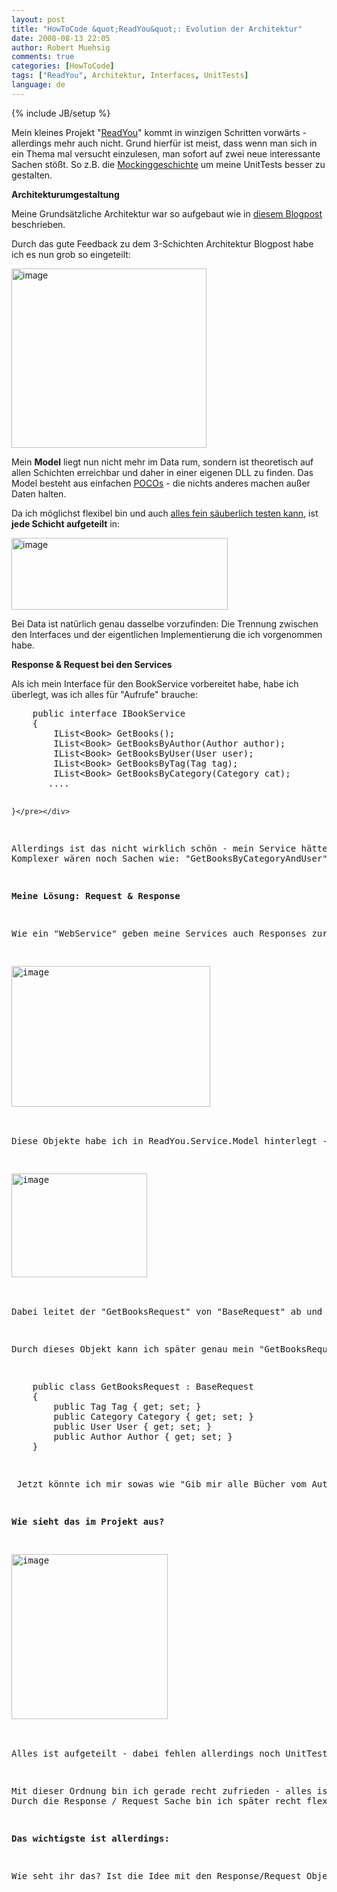 ```yaml
---
layout: post
title: "HowToCode &quot;ReadYou&quot;: Evolution der Architektur"
date: 2008-08-13 22:05
author: Robert Muehsig
comments: true
categories: [HowToCode]
tags: ["ReadYou", Architektur, Interfaces, UnitTests]
language: de
---
```

{% include JB/setup %}
<p>Mein kleines Projekt "<a href="{{BASE_PATH}}/category/howtocode/">ReadYou</a>" kommt in winzigen Schritten vorwärts - allerdings mehr auch nicht. Grund hierfür ist meist, dass wenn man sich in ein Thema mal versucht einzulesen, man sofort auf zwei neue interessante Sachen stößt. So z.B. die <a href="{{BASE_PATH}}/2008/08/05/howto-unittests-und-einfhrung-in-mocking-mit-rhinomocks/">Mockinggeschichte</a> um meine UnitTests besser zu gestalten.</p> <p><strong>Architekturumgestaltung</strong></p> <p>Meine Grundsätzliche Architektur war so aufgebaut wie in <a href="{{BASE_PATH}}/2008/07/09/howto-3-tier-3-schichten-architektur/">diesem Blogpost</a> beschrieben.</p> <p>Durch das gute Feedback zu dem 3-Schichten Architektur Blogpost habe ich es nun grob so eingeteilt:</p> <p><a href="{{BASE_PATH}}/assets/wp-images-de/image522.png"><img style="border-top-width: 0px; border-left-width: 0px; border-bottom-width: 0px; border-right-width: 0px" height="287" alt="image" src="{{BASE_PATH}}/assets/wp-images-de/image-thumb500.png" width="312" border="0"></a> </p> <p>Mein <strong>Model</strong> liegt nun nicht mehr im Data rum, sondern ist theoretisch auf allen Schichten erreichbar und daher in einer eigenen DLL zu finden. Das Model besteht aus einfachen <a href="http://en.wikipedia.org/wiki/POCO">POCOs</a> - die nichts anderes machen außer Daten halten. </p> <p>Da ich möglichst flexibel bin und auch <a href="{{BASE_PATH}}/2008/08/12/howto-interfacesschnittstellen-einsetzen-gute-grnde-fr-den-einsatz-von-schnittstellen/">alles fein säuberlich testen kann</a>, ist <strong>jede Schicht aufgeteilt</strong> in:</p> <p><a href="{{BASE_PATH}}/assets/wp-images-de/image523.png"><img style="border-right: 0px; border-top: 0px; border-left: 0px; border-bottom: 0px" height="115" alt="image" src="{{BASE_PATH}}/assets/wp-images-de/image-thumb501.png" width="346" border="0"></a> </p> <p>Bei Data ist natürlich genau dasselbe vorzufinden: Die Trennung zwischen den Interfaces und der eigentlichen Implementierung die ich vorgenommen habe.</p> <p><strong>Response &amp; Request bei den Services</strong></p> <p>Als ich mein Interface für den BookService vorbereitet habe, habe ich überlegt, was ich alles für "Aufrufe" brauche:</p> <div class="wlWriterSmartContent" id="scid:812469c5-0cb0-4c63-8c15-c81123a09de7:d4f6a7c6-1ee7-4324-bd3b-97844f4ac785" style="padding-right: 0px; display: inline; padding-left: 0px; float: none; padding-bottom: 0px; margin: 0px; padding-top: 0px"><pre name="code" class="c#">    public interface IBookService
    {
        IList&lt;Book&gt; GetBooks();
        IList&lt;Book&gt; GetBooksByAuthor(Author author);
        IList&lt;Book&gt; GetBooksByUser(User user);
        IList&lt;Book&gt; GetBooksByTag(Tag tag);
        IList&lt;Book&gt; GetBooksByCategory(Category cat);
       ....

    }</pre></div>
<p>Allerdings ist das nicht wirklich schön - mein Service hätte äußerst viele Methoden um Bücher ranzuholen. Einmal anhand des Autors, einmal nach Kategorie etc.<br>Komplexer wären noch Sachen wie: "GetBooksByCategoryAndUser" - heiei... für jeden Fall eine Methode zu schreiben, erscheint mir nicht sinnvoll.</p>
<p><strong>Meine Lösung: Request &amp; Response</strong></p>
<p>Wie ein "WebService" geben meine Services auch Responses zurück und verlangen ein Request Objekt:</p>
<p><a href="{{BASE_PATH}}/assets/wp-images-de/image524.png"><img style="border-right: 0px; border-top: 0px; border-left: 0px; border-bottom: 0px" height="225" alt="image" src="{{BASE_PATH}}/assets/wp-images-de/image-thumb502.png" width="318" border="0"></a> </p>
<p>Diese Objekte habe ich in ReadYou.Service.Model hinterlegt - da sie nur im Service vorkommen, ich allerdings diese Definitionen und die Logik in seperaten DLLs trennen wollte:</p>
<p><a href="{{BASE_PATH}}/assets/wp-images-de/image525.png"><img style="border-right: 0px; border-top: 0px; border-left: 0px; border-bottom: 0px" height="166" alt="image" src="{{BASE_PATH}}/assets/wp-images-de/image-thumb503.png" width="217" border="0"></a> </p>
<p>Dabei leitet der "GetBooksRequest" von "BaseRequest" ab und beim Response genauso.</p>
<p>Durch dieses Objekt kann ich später genau mein "GetBooksRequest" definieren:</p>
<div class="wlWriterSmartContent" id="scid:812469c5-0cb0-4c63-8c15-c81123a09de7:8c79badd-ddd3-4940-bc85-2dffd47507d0" style="padding-right: 0px; display: inline; padding-left: 0px; float: none; padding-bottom: 0px; margin: 0px; padding-top: 0px"><pre name="code" class="c#">    public class GetBooksRequest : BaseRequest
    {
        public Tag Tag { get; set; }
        public Category Category { get; set; }
        public User User { get; set; }
        public Author Author { get; set; }
    }</pre></div>
<p> Jetzt könnte ich mir sowas wie "Gib mir alle Bücher vom Autor XYZ, des Users ABC mit der Kategory "Krimi"" - das erlaubt mir einige Freiheiten und sollte erweiterbar sein, falls mir wieder was neues einfällt. </p>
<p><strong>Wie sieht das im Projekt aus?</strong></p>
<p><a href="{{BASE_PATH}}/assets/wp-images-de/image526.png"><img style="border-right: 0px; border-top: 0px; border-left: 0px; border-bottom: 0px" height="264" alt="image" src="{{BASE_PATH}}/assets/wp-images-de/image-thumb504.png" width="250" border="0"></a> </p>
<p>Alles ist aufgeteilt - dabei fehlen allerdings noch UnitTests für den "Data" Teil und für die WebApp (die hier noch nicht zu sehen ist). Unter "Common" befinden sich nur ein paar Extensions die mir das leben erleichtern :)</p>
<p>Mit dieser Ordnung bin ich gerade recht zufrieden - alles ist soweit getrennt und alles was Logik hat, hat auch ein Interface. Späße wie <a href="http://de.wikipedia.org/wiki/Dependency_Injection">Dependency Injection</a> und co. steht auch nichts im Wege. <br>Durch die Response / Request Sache bin ich später recht flexibel - auch wenn es etwas mehr Schreibaufwand ist.</p>
<p><strong>Das wichtigste ist allerdings:</strong></p>
<p>Wie seht ihr das? Ist die Idee mit den Response/Request Objekten vielleicht doch nicht so toll? Gebt einfach euer Feedback ab - den Code (sobald ich noch etwas weiter bin), werde ich auf Codeplex zur Verfügung stellen. Momentan ist diese Version noch nicht hochgeladen.</p>

